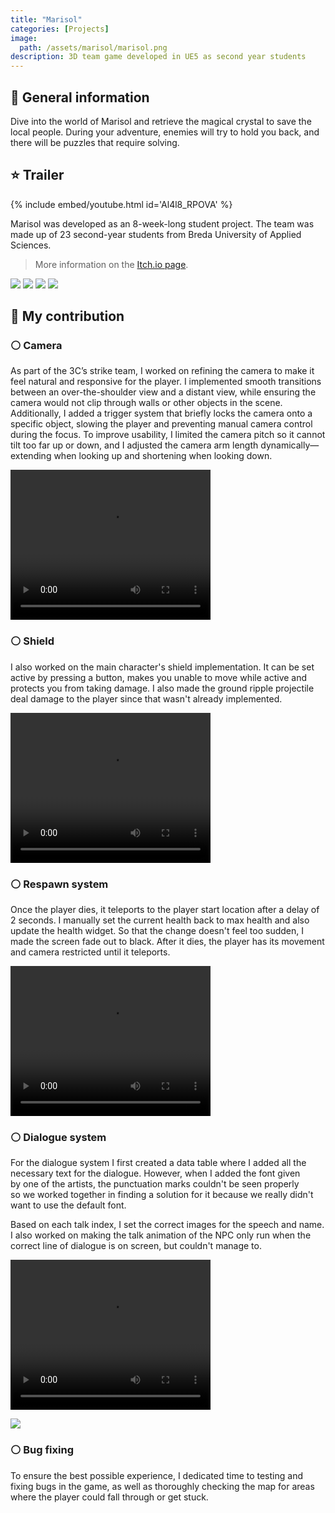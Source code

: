 ```yaml
---
title: "Marisol"
categories: [Projects]
image: 
  path: /assets/marisol/marisol.png
description: 3D team game developed in UE5 as second year students
---
```


## 💎 General information

Dive into the world of Marisol and retrieve the magical crystal to save the local people. During your adventure, enemies will try to hold you back, and there will be puzzles that require solving.

## ⭐ Trailer

{% include embed/youtube.html id='Al4l8_RPOVA' %}

Marisol was developed as an 8-week-long student project. The team was made up of 23 second-year students from Breda University of Applied Sciences.

> More information on the [Itch.io page](https://buas.itch.io/marisol).

![](../assets/marisol/marisol1.png)
![](../assets/marisol/marisol2.png)
![](../assets/marisol/marisol3.png)
![](../assets/marisol/marisol4.png)

## 💫 My contribution

### ⚪ Camera
As part of the 3C’s strike team, I worked on refining the camera to make it feel natural and responsive for the player. I implemented smooth transitions between an over-the-shoulder view and a distant view, while ensuring the camera would not clip through walls or other objects in the scene. Additionally, I added a trigger system that briefly locks the camera onto a specific object, slowing the player and preventing manual camera control during the focus. To improve usability, I limited the camera pitch so it cannot tilt too far up or down, and I adjusted the camera arm length dynamically—extending when looking up and shortening when looking down.

<video width="320" height="240" controls>
  <source src="/assets/marisol/marisolvideo.mp4" type="video/mp4" alt="Camera">
</video>

### ⚪ Shield

I also worked on the main character's shield implementation. It can be set active by pressing a button, makes you unable to move while active and protects you from taking damage. I also made the ground ripple projectile deal damage to the player since that wasn't already implemented.

<video width="320" height="240" controls>
  <source src="/assets/marisol/marisolshield.mp4" type="video/mp4" alt="Shield">
</video>

### ⚪ Respawn system

Once the player dies, it teleports to the player start location after a delay of 2 seconds. I manually set the current health back to max health and also update the health widget. So that the change doesn't feel too sudden, I made the screen fade out to black. After it dies, the player has its movement and camera restricted until it teleports.

<video width="320" height="240" controls>
  <source src="/assets/marisol/marisolrespawn.mp4" type="video/mp4" alt="Respawn">
</video>

### ⚪ Dialogue system

For the dialogue system I first created a data table where I added all the necessary text for the dialogue. However, when I added the font given by one of the artists, the punctuation marks couldn't be seen properly so we worked together in finding a solution for it because we really didn't want to use the default font. 

Based on each talk index, I set the correct images for the speech and name.
I also worked on making the talk animation of the NPC only run when the correct line of dialogue is on screen, but couldn't manage to.

<video width="320" height="240" controls>
  <source src="/assets/marisol/marisoldialogue.mp4" type="video/mp4" alt="Dialogue">
</video>

![](../assets/marisol/image.png)

### ⚪ Bug fixing

To ensure the best possible experience, I dedicated time to testing and fixing bugs in the game, as well as thoroughly checking the map for areas where the player could fall through or get stuck.
